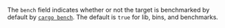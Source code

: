 The `bench` field indicates whether or not the target is benchmarked by
default by [`cargo bench`](https://doc.rust-lang.org/cargo/commands/cargo-bench.html). The default is `true` for lib, bins, and
benchmarks.